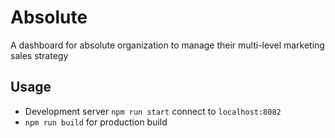 Absolute
========

A dashboard for absolute organization to manage their multi-level marketing sales strategy

## Usage

* Development server `npm run start` connect to `localhost:8082`
* `npm run build` for production build
